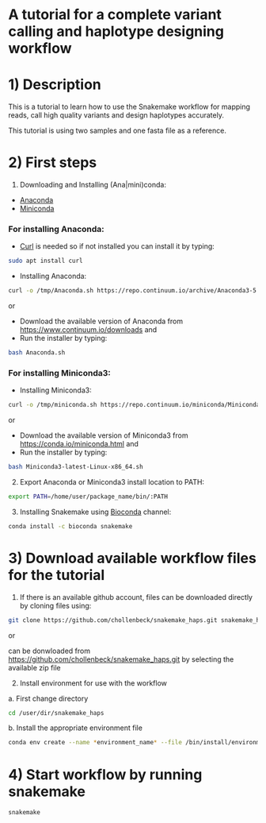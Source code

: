 # A tutorial for a complete variant calling and haplotype designing workflow


# 1) Description

This is a tutorial to learn how to use the Snakemake workflow for mapping reads, call high quality variants and design haplotypes accurately. 

This tutorial is using two samples and one fasta file as a reference.

# 2) First steps

1. Downloading and Installing (Ana|mini)conda:
- [Anaconda]
- [Miniconda]

### For installing Anaconda:

- [Curl] is needed so if not installed you can install it by typing:
```sh
sudo apt install curl	
```
	
- Installing Anaconda:
```sh
curl -o /tmp/Anaconda.sh https://repo.continuum.io/archive/Anaconda3-5.1.0-Linux-x86_64.sh && bash /tmp/Anaconda.sh
```

or

- Download the available version of Anaconda from https://www.continuum.io/downloads
and
- Run the installer by typing:
```sh
bash Anaconda.sh
```

### For installing Miniconda3:

- Installing Miniconda3:
```sh
curl -o /tmp/miniconda.sh https://repo.continuum.io/miniconda/Miniconda3-latest-Linux-x86_64.sh && bash /tmp/miniconda.sh
```
or

- Download the available version of Miniconda3 from https://conda.io/miniconda.html
and
- Run the installer by typing:
```sh
bash Miniconda3-latest-Linux-x86_64.sh
```

2. Export Anaconda or Miniconda3 install location to PATH:
```sh
export PATH=/home/user/package_name/bin/:PATH
```

3. Installing Snakemake using [Bioconda] channel:
```sh
conda install -c bioconda snakemake
```
	
 # 3) Download available workflow files for the tutorial
 
 1. If there is an available github account, files can be downloaded directly by cloning files using:
 ```sh
 git clone https://github.com/chollenbeck/snakemake_haps.git snakemake_haps
 ```
 or
 
 can be donwloaded from https://github.com/chollenbeck/snakemake_haps.git by selecting the available zip file
 
 
 2. Install environment for use with the workflow
 
 a. First change directory
 ```sh
 cd /user/dir/snakemake_haps
 ```
 
 b. Install the appropriate environment file
 ```sh
 conda env create --name *environment_name* --file /bin/install/environment.yml
 ```

 # 4) Start workflow by running snakemake
 ```sh
 snakemake
 ```
 
	

	
	






[Anaconda]: https://www.continuum.io/downloads
[Miniconda]: https://conda.io/miniconda.html
[Curl]: https://www.tutorialspoint.com/unix_commands/curl.htm 
[Bioconda]: https://bioconda.github.io/
